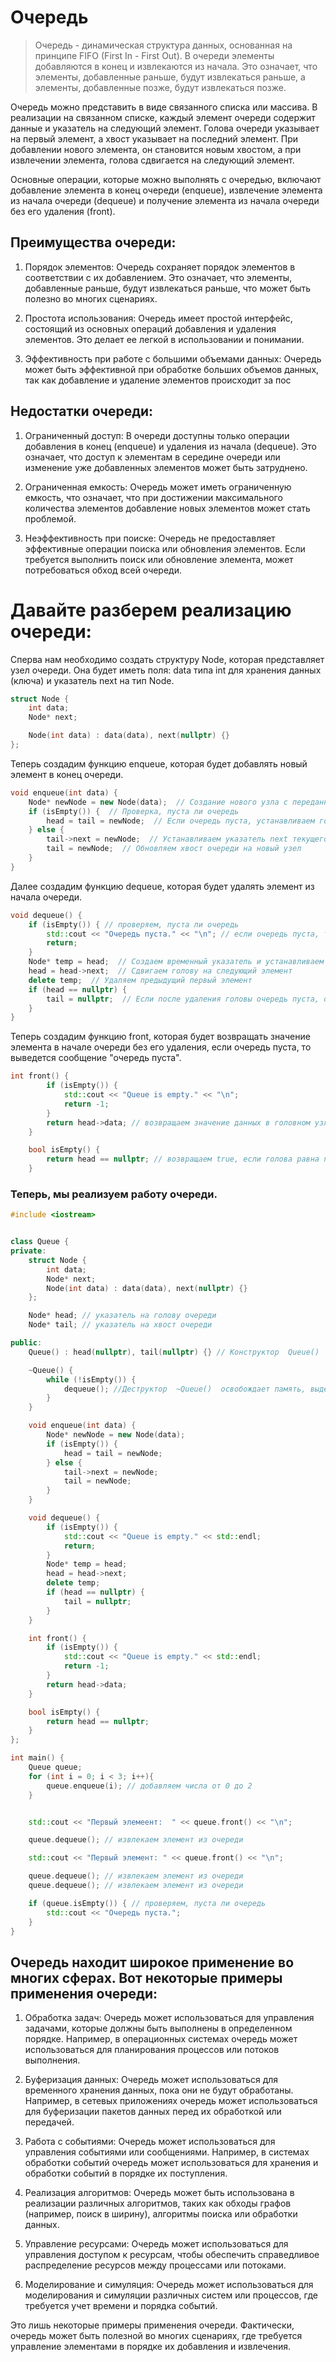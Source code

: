 # Очередь

>Очередь - динамическая структура данных, основанная на принципе FIFO (First In - First Out). В очереди элементы добавляются в конец и извлекаются из начала. Это означает, что элементы, добавленные раньше, будут извлекаться раньше, а элементы, добавленные позже, будут извлекаться позже. 

 
Очередь можно представить в виде связанного списка или массива. В реализации на связанном списке, каждый элемент очереди содержит данные и указатель на следующий элемент. Голова очереди указывает на первый элемент, а хвост указывает на последний элемент. При добавлении нового элемента, он становится новым хвостом, а при извлечении элемента, голова сдвигается на следующий элемент. 
 
Основные операции, которые можно выполнять с очередью, включают добавление элемента в конец очереди (enqueue), извлечение элемента из начала очереди (dequeue) и получение элемента из начала очереди без его удаления (front). 

## Преимущества очереди: 
 
1. Порядок элементов: Очередь сохраняет порядок элементов в соответствии с их добавлением. Это означает, что элементы, добавленные раньше, будут извлекаться раньше, что может быть полезно во многих сценариях. 
 
2. Простота использования: Очередь имеет простой интерфейс, состоящий из основных операций добавления и удаления элементов. Это делает ее легкой в использовании и понимании. 
 
3. Эффективность при работе с большими объемами данных: Очередь может быть эффективной при обработке больших объемов данных, так как добавление и удаление элементов происходит за пос


## Недостатки очереди: 
 
1. Ограниченный доступ: В очереди доступны только операции добавления в конец (enqueue) и удаления из начала (dequeue). Это означает, что доступ к элементам в середине очереди или изменение уже добавленных элементов может быть затруднено. 
 
2. Ограниченная емкость: Очередь может иметь ограниченную емкость, что означает, что при достижении максимального количества элементов добавление новых элементов может стать проблемой. 
 
3. Неэффективность при поиске: Очередь не предоставляет эффективные операции поиска или обновления элементов. Если требуется выполнить поиск или обновление элемента, может потребоваться обход всей очереди. 


# Давайте разберем реализацию очереди:

Сперва нам необходимо создать  структуру Node, которая представляет узел очереди. Она будет иметь поля: data типа int для хранения данных (ключа) и указатель next на тип Node.

```cpp
struct Node {
    int data;
    Node* next;

    Node(int data) : data(data), next(nullptr) {}
};
```
Теперь создадим функцию enqueue, которая будет добавлять новый элемент в конец очереди.

```cpp
void enqueue(int data) {
    Node* newNode = new Node(data);  // Создание нового узла с переданным значением data
    if (isEmpty()) {  // Проверка, пуста ли очередь
        head = tail = newNode;  // Если очередь пуста, устанавливаем голову и хвост на новый узел
    } else {
        tail->next = newNode;  // Устанавливаем указатель next текущего хвоста на новый узел
        tail = newNode;  // Обновляем хвост очереди на новый узел
    }
}
```
Далее создадим функцию dequeue, которая будет удалять элемент из начала очереди.


```cpp
void dequeue() {
    if (isEmpty()) { // проверяем, пуста ли очередь
        std::cout << "Очередь пуста." << "\n"; // если очередь пуста, то выводим сообщение об ошибке и вовзвращаемся из функции
        return;
    }
    Node* temp = head;  // Создаем временный указатель и устанавливаем его на голову очереди
    head = head->next;  // Сдвигаем голову на следующий элемент
    delete temp;  // Удаляем предыдущий первый элемент
    if (head == nullptr) {
        tail = nullptr;  // Если после удаления головы очередь пуста, обнуляем и хвост
    }
}
```
Теперь создадим функцию front, которая будет возвращать значение элемента в начале очереди без его удаления, если очередь пуста, то выведется сообщение "очередь пуста".

```cpp
int front() {
        if (isEmpty()) {
            std::cout << "Queue is empty." << "\n";
            return -1;
        }
        return head->data; // возвращаем значение данных в головном узле
    }

    bool isEmpty() {
        return head == nullptr; // возвращаем true, если голова равна nullptr, иначе falsе
    }
```
### Теперь, мы реализуем работу очереди.

```cpp
#include <iostream>


class Queue {
private:
    struct Node {
        int data;
        Node* next;
        Node(int data) : data(data), next(nullptr) {}
    };

    Node* head; // указатель на голову очереди
    Node* tail; // указатель на хвост очереди

public:
    Queue() : head(nullptr), tail(nullptr) {} // Конструктор  Queue()  инициализирует указатели  head  и  tail  значением  nullptr , чтобы указать, что очередь пустая

    ~Queue() {  
        while (!isEmpty()) {
            dequeue(); //Деструктор  ~Queue()  освобождает память, выделенную для каждого узла в очереди, путем последовательного вызова функции  dequeue()  до тех пор, пока очередь не станет пустой
        }
    }

    void enqueue(int data) {
        Node* newNode = new Node(data);
        if (isEmpty()) {
            head = tail = newNode;
        } else {
            tail->next = newNode;
            tail = newNode;
        }
    }

    void dequeue() {
        if (isEmpty()) {
            std::cout << "Queue is empty." << std::endl;
            return;
        }
        Node* temp = head;
        head = head->next;
        delete temp;
        if (head == nullptr) {
            tail = nullptr;
        }
    }

    int front() {
        if (isEmpty()) {
            std::cout << "Queue is empty." << std::endl;
            return -1;
        }
        return head->data;
    }

    bool isEmpty() {
        return head == nullptr;
    }
};

int main() {
    Queue queue;
    for (int i = 0; i < 3; i++){
        queue.enqueue(i); // добавляем числа от 0 до 2
    }


    std::cout << "Первый элемеент:  " << queue.front() << "\n";

    queue.dequeue(); // извлекаем элемент из очереди

    std::cout << "Первый элемент: " << queue.front() << "\n";

    queue.dequeue(); // извлекаем элемент из очереди
    queue.dequeue(); // извлекаем элемент из очереди

    if (queue.isEmpty()) { // проверяем, пуста ли очередь
        std::cout << "Очередь пуста.";
    }    
}
```

## Очередь находит широкое применение во многих сферах. Вот некоторые примеры применения очереди:

1. Обработка задач: Очередь может использоваться для управления задачами, которые должны быть выполнены в определенном порядке. Например, в операционных системах очередь может использоваться для планирования процессов или потоков выполнения.

2. Буферизация данных: Очередь может использоваться для временного хранения данных, пока они не будут обработаны. Например, в сетевых приложениях очередь может использоваться для буферизации пакетов данных перед их обработкой или передачей.

3. Работа с событиями: Очередь может использоваться для управления событиями или сообщениями. Например, в системах обработки событий очередь может использоваться для хранения и обработки событий в порядке их поступления.

4. Реализация алгоритмов: Очередь может быть использована в реализации различных алгоритмов, таких как обходы графов (например, поиск в ширину), алгоритмы поиска или обработки данных.

5. Управление ресурсами: Очередь может использоваться для управления доступом к ресурсам, чтобы обеспечить справедливое распределение ресурсов между процессами или потоками.

6. Моделирование и симуляция: Очередь может использоваться для моделирования и симуляции различных систем или процессов, где требуется учет времени и порядка событий.

Это лишь некоторые примеры применения очереди. Фактически, очередь может быть полезной во многих сценариях, где требуется управление элементами в порядке их добавления и извлечения.
